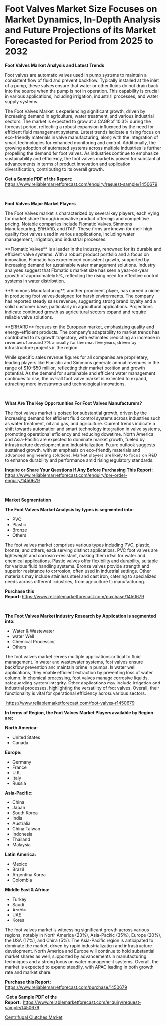 <p><h1>Foot Valves Market Size Focuses on Market Dynamics, In-Depth Analysis and Future Projections of its Market Forecasted for Period from 2025 to 2032</h1></p><p><strong>Foot Valves Market Analysis and Latest Trends</strong></p>
<p><p>Foot valves are automatic valves used in pump systems to maintain a consistent flow of fluid and prevent backflow. Typically installed at the inlet of a pump, these valves ensure that water or other fluids do not drain back into the source when the pump is not in operation. This capability is crucial in various applications, including irrigation, industrial processes, and water supply systems.</p><p>The Foot Valves Market is experiencing significant growth, driven by increasing demand in agriculture, water treatment, and various industrial sectors. The market is expected to grow at a CAGR of 10.3% during the forecast period, reflecting a robust expansion influenced by the need for efficient fluid management systems. Latest trends indicate a rising focus on eco-friendly materials in valve manufacturing, along with the integration of smart technologies for enhanced monitoring and control. Additionally, the growing adoption of automated systems across multiple industries is further propelling the demand for foot valves. As industries continue to emphasize sustainability and efficiency, the foot valves market is poised for substantial advancements in terms of product innovation and application diversification, contributing to its overall growth.</p></p>
<p><strong>Get a Sample PDF of the Report:&nbsp;</strong> <a href="https://www.reliablemarketforecast.com/enquiry/request-sample/1450679?utm_campaign=1102&utm_medium=2&utm_source=Github&utm_content=ia&utm_term=22022025&utm_id=foot-valves">https://www.reliablemarketforecast.com/enquiry/request-sample/1450679</a></p>
<p>&nbsp;</p>
<p><strong>Foot Valves Major Market Players</strong></p>
<p><p>The Foot Valves market is characterized by several key players, each vying for market share through innovative product offerings and competitive pricing. Notable companies include Flomatic Valves, Simmons Manufacturing, ERHARD, and ITAP. These firms are known for their high-quality foot valves used in various applications, including water management, irrigation, and industrial processes.</p><p>**Flomatic Valves** is a leader in the industry, renowned for its durable and efficient valve systems. With a robust product portfolio and a focus on innovation, Flomatic has experienced consistent growth, supported by increasing demand for sustainable water management solutions. Industry analyses suggest that Flomatic's market size has seen a year-on-year growth of approximately 5%, reflecting the rising need for effective control systems in water distribution.</p><p>**Simmons Manufacturing**, another prominent player, has carved a niche in producing foot valves designed for harsh environments. The company has reported steady sales revenue, suggesting strong brand loyalty and a solid customer base, particularly in agricultural applications. Projections indicate continued growth as agricultural sectors expand and require reliable valve solutions.</p><p>**ERHARD** focuses on the European market, emphasizing quality and energy-efficient products. The company’s adaptability to market trends has contributed to its growth trajectory, with estimates predicting an increase in revenue of around 7% annually for the next five years, driven by infrastructure projects in the region.</p><p>While specific sales revenue figures for all companies are proprietary, leading players like Flomatic and Simmons generate annual revenues in the range of $10-$50 million, reflecting their market position and growth potential. As the demand for sustainable and efficient water management continues to rise, the overall foot valve market is expected to expand, attracting more investments and technological innovations.</p></p>
<p>&nbsp;</p>
<p><strong>What Are The Key Opportunities For Foot Valves Manufacturers?</strong></p>
<p><p>The foot valves market is poised for substantial growth, driven by the increasing demand for efficient fluid control systems across industries such as water treatment, oil and gas, and agriculture. Current trends indicate a shift towards automation and smart technology integration in valve systems, promoting operational efficiency and reducing downtime. North America and Asia-Pacific are expected to dominate market growth, fueled by infrastructure development and industrialization. Future outlook suggests sustained growth, with an emphasis on eco-friendly materials and advanced engineering solutions. Market players are likely to focus on R&D to enhance durability and performance amid rising regulatory standards.</p></p>
<p><strong>Inquire or Share Your Questions If Any Before Purchasing This Report:</strong> <a href="https://www.reliablemarketforecast.com/enquiry/pre-order-enquiry/1450679?utm_campaign=1102&utm_medium=2&utm_source=Github&utm_content=ia&utm_term=22022025&utm_id=foot-valves">https://www.reliablemarketforecast.com/enquiry/pre-order-enquiry/1450679</a></p>
<p>&nbsp;</p>
<p><strong>Market Segmentation</strong></p>
<p><strong>The Foot Valves Market Analysis by types is segmented into:</strong></p>
<p><ul><li>PVC</li><li>Plastic</li><li>Bronze</li><li>Others</li></ul></p>
<p><p>The foot valves market comprises various types including PVC, plastic, bronze, and others, each serving distinct applications. PVC foot valves are lightweight and corrosion-resistant, making them ideal for water and chemical applications. Plastic valves offer flexibility and durability, suitable for various fluid handling systems. Bronze valves provide strength and superior resistance to corrosion, often used in industrial settings. Other materials may include stainless steel and cast iron, catering to specialized needs across different industries, from agriculture to manufacturing.</p></p>
<p><strong>Purchase this Report:&nbsp;</strong><a href="https://www.reliablemarketforecast.com/purchase/1450679?utm_campaign=1102&utm_medium=2&utm_source=Github&utm_content=ia&utm_term=22022025&utm_id=foot-valves">https://www.reliablemarketforecast.com/purchase/1450679</a></p>
<p>&nbsp;</p>
<p><strong>The Foot Valves Market Industry Research by Application is segmented into:</strong></p>
<p><ul><li>Water & Wastewater</li><li>water Well</li><li>Chemical Processing</li><li>Others</li></ul></p>
<p><p>The foot valves market serves multiple applications critical to fluid management. In water and wastewater systems, foot valves ensure backflow prevention and maintain prime in pumps. In water well applications, they enable efficient extraction by preventing loss of water column. In chemical processing, foot valves manage corrosive liquids, safeguarding system integrity. Other applications may include irrigation and industrial processes, highlighting the versatility of foot valves. Overall, their functionality is vital for operational efficiency across various sectors.</p></p>
<p><a href="https://www.reliablemarketforecast.com/foot-valves-r1450679?utm_campaign=1102&utm_medium=2&utm_source=Github&utm_content=ia&utm_term=22022025&utm_id=foot-valves">&nbsp;https://www.reliablemarketforecast.com/foot-valves-r1450679</a></p>
<p><strong>In terms of Region, the Foot Valves Market Players available by Region are:</strong></p>
<p>
    <p> <strong> North America: </strong>
        <ul>
            <li>United States</li>
            <li>Canada</li>
        </ul>
        </p> 
    <p> <strong> Europe: </strong>
        <ul>
            <li>Germany</li>
            <li>France</li>
            <li>U.K.</li>
            <li>Italy</li>
            <li>Russia</li>
        </ul>
        </p> 
    <p> <strong> Asia-Pacific: </strong>
        <ul>
            <li>China</li>
            <li>Japan</li>
            <li>South Korea</li>
            <li>India</li>
            <li>Australia</li>
            <li>China Taiwan</li>
            <li>Indonesia</li>
            <li>Thailand</li>
            <li>Malaysia</li>
        </ul>
        </p> 
    <p> <strong> Latin America: </strong>
        <ul>
            <li>Mexico</li>
            <li>Brazil</li>
            <li>Argentina Korea</li>
            <li>Colombia</li>
        </ul>
        </p> 
    <p> <strong> Middle East & Africa: </strong>
        <ul>
            <li>Turkey</li>
            <li>Saudi</li>
            <li>Arabia</li>
            <li>UAE</li>
            <li>Korea</li>
        </ul>
    </p>
    </p>
<p><p>The foot valves market is witnessing significant growth across various regions, notably in North America (23%), Asia-Pacific (35%), Europe (20%), the USA (17%), and China (5%). The Asia-Pacific region is anticipated to dominate the market, driven by rapid industrialization and infrastructure development. North America and Europe will continue to hold substantial market shares as well, supported by advancements in manufacturing techniques and a strong focus on water management systems. Overall, the market is expected to expand steadily, with APAC leading in both growth rate and market share.</p></p>
<p><strong>Purchase this Report: </strong><a href="https://www.reliablemarketforecast.com/purchase/1450679?utm_campaign=1102&utm_medium=2&utm_source=Github&utm_content=ia&utm_term=22022025&utm_id=foot-valves">https://www.reliablemarketforecast.com/purchase/1450679</a></p>
<p>&nbsp;<strong>Get a Sample PDF of the Report:&nbsp;&nbsp;</strong><a href="https://www.reliablemarketforecast.com/enquiry/request-sample/1450679?utm_campaign=1102&utm_medium=2&utm_source=Github&utm_content=ia&utm_term=22022025&utm_id=foot-valves">https://www.reliablemarketforecast.com/enquiry/request-sample/1450679</a></p>
<p><strong></strong></p>
<p><p><a href="https://github.com/vimar16th/Market-Research-Report-List-7/blob/main/centrifugal-clutches-market.md?utm_campaign=1102&utm_medium=2&utm_source=Github&utm_content=ia&utm_term=22022025&utm_id=foot-valves">Centrifugal Clutches Market</a></p></p>